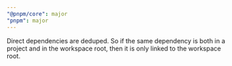 ```yaml
---
"@pnpm/core": major
"pnpm": major
---
```


Direct dependencies are deduped. So if the same dependency is both in a project and in the workspace root, then it is only linked to the workspace root.
